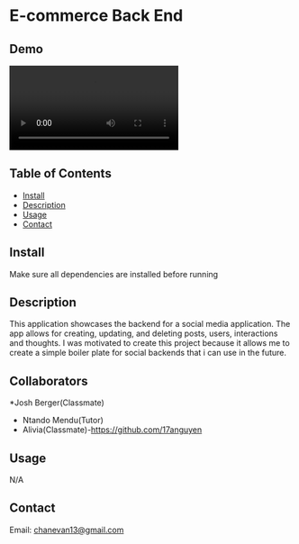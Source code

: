# E-commerce Back End
## Demo

![Video Demo](./assets/screen-capture%20(4).webm)

## Table of Contents
  
* [Install](#install)  
* [Description](#description)
* [Usage](#usage)
* [Contact](#contact)

## Install
Make sure all dependencies are installed before running

## Description
This application showcases the backend for a social media application. The app allows for creating, updating, and deleting posts, users, interactions and thoughts. I was motivated to create this project because it allows me to create a simple boiler plate for social backends that i can use in the future. 


## Collaborators
*Josh Berger(Classmate)
* Ntando Mendu(Tutor)
* Alivia(Classmate)-https://github.com/17anguyen

## Usage

N/A

## Contact
Email: chanevan13@gmail.com